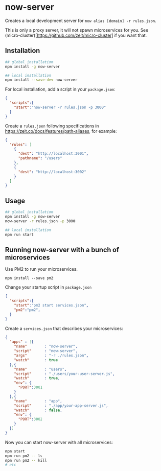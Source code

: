 # now-server

Creates a local development server for `now alias [domain] -r rules.json`.

This is only a proxy server, it will not spawn microservices for you. See (micro-cluster)[https://github.com/zeit/micro-cluster] if you want that.

## Installation

```bash
## global installation
npm install -g now-server

## local installation
npm install --save-dev now-server
```

For local installation, add a script in your `package.json`:
```json
{
  "scripts":{
    "start":"now-server -r rules.json -p 3000"
  }
}
```

Create a `rules.json` following specifications in https://zeit.co/docs/features/path-aliases, for example:

```json
{
  "rules": [
    {
      "dest": "http://localhost:3001",
      "pathname": "/users"
    },
    {
      "dest": "http://localhost:3002"
    }
  ]
}
```

## Usage
```bash
## global installation
npm install -g now-server
now-server -r rules.json -p 3000

## local installation
npm run start
```

## Running now-server with a bunch of microservices

Use PM2 to run your microservices.

```
npm install --save pm2
```

Change your startup script in `package.json`
```json
{
  "scripts":{
    "start":"pm2 start services.json",
    "pm2":"pm2",
  }
}
```

Create a `services.json` that describes your microservices:
```json
{
  "apps" : [{
    "name"        : "now-server",
    "script"      : "now-server",
    "args"        : "-r ./rules.json",
    "watch"       : true
  },{
    "name"        : "users",
    "script"      : "./users/your-user-server.js",
    "watch"       : true,
    "env": {
      "PORT":3001
    }
  },{
    "name"        : "app",
    "script"      : "./app/your-app-server.js",
    "watch"       : false,
    "env": {
      "PORT":3002
    }
  }]
}
```

Now you can start now-server with all microservices:
```bash
npm start
npm run pm2 -- ls
npm run pm2 -- kill
# etc
```
